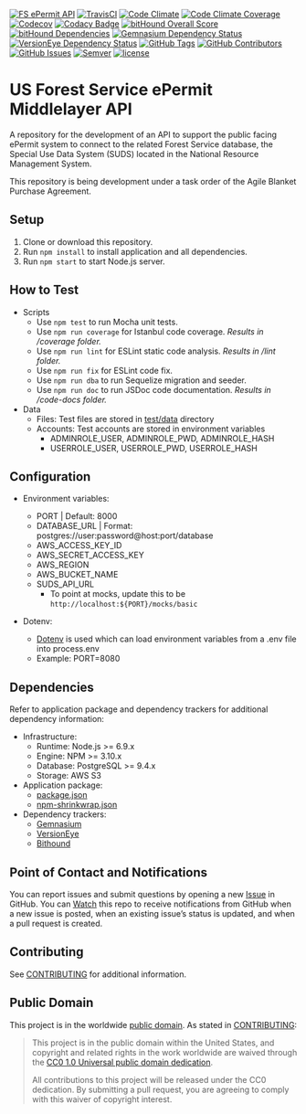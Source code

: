 [![FS ePermit API](https://img.shields.io/badge/-ePermit-006227.svg?colorA=FFC526&logo=data%3Aimage%2Fpng%3Bbase64%2CiVBORw0KGgoAAAANSUhEUgAAAA4AAAAOCAMAAAAolt3jAAACFlBMVEUAAAD%2F%2FyXsvSW8qiXLsCXjuSXyvyX7wiX2wSXqvCXUsyXBrCXvviX%2F%2FyX8yCWUmyVliSV%2FkyV7kSWIlyV0jiWZnSX9yCXNsSXRsiXWtCVWgyVYhCXZtiX%2FyCV8kiV%2BkiX%2FyiX%2FzCWIliWElSX%2FzSX2wiVniSV3kCX2wiXUtCU5eCVujCXWtCW%2FqyXDrSWtpCWwpSWmoiWypiXeuCWJlyWPmSXiuiX%2F1CXsvSXFriW4qSWrpCWElCVdhiWSmiW3qCXCrSXQsiXyvyX%2F1CX%2F%2FyP%2F5yX%2F0iX%2FxCXrvCX%2FxiX%2F0iX%2F5yUcbCU6eCVAeiUfbiVEfCVEfCVZhCVEfCUzdSUtcyVAeyVNfyVZhCVGfSVEfCUqciUSaSUIZCUYayWPmSUUaiUCYiUVaiU1diVjiCUjcCVNfyVFfCXnuyU%2FeiUqciVliSVPgCWQmSUlcCVQgSV7kSX%2FxiWHliVPgCWPmSUtcyWLlyUibyVXgyWzpyX%2FxyXJryUXayVahCWIliWOmCU4eCV2jyXBrCXcuCXMsSVbhSUYaiV1jyU4eCVOgCVujCU6eCUudCWAkyUlcCVEfCVehiVYhCU%2FeiVvjSUSaSUAYiUAYiU1diWAlCUxdSUAYSUBYiUTaSVvjSVqiyVGfSUcbCUQaCUPaCUNZyULZiURaSUYayU6eCVehiVehiV1jyVmiSVOgCVRgSVSgSV2jyVxjSVvjSVMulUvAAAATHRSTlMAAGrao3NYUFdvndVtADfb%2Ffn2%2BP3cOMHAl%2F39lT7v7jsx6eozTPT2UoT%2B%2F4%2FGz%2FL46ut68%2FJ4B1Kau9Pu%2F%2BzQt5NMBgAKGUikQxYIJokgEwAAAFtJREFUCNdjZGBEBiwMvIy2jIcZGRkZrRiPMTIyiFsiJPcxMkgyOsJ4OxhZGFgYOeE6SeMyMuhGI0yew8LAxI3gMqFxGRmMGUthvBZGRgZzFEczMDC4QJlbGRgA3KAIv74V5FUAAAAASUVORK5CYII%3D)](README.md)
[![TravisCI](https://travis-ci.org/nci-ats/fs-middlelayer-api.svg?branch=dev)](https://travis-ci.org/nci-ats/fs-middlelayer-api)
[![Code Climate](https://codeclimate.com/github/nci-ats/fs-middlelayer-api/badges/gpa.svg)](https://codeclimate.com/github/nci-ats/fs-middlelayer-api)
[![Code Climate Coverage](https://codeclimate.com/github/nci-ats/fs-middlelayer-api/badges/coverage.svg)](https://codeclimate.com/github/nci-ats/fs-middlelayer-api/coverage)
[![Codecov](https://codecov.io/gh/nci-ats/fs-middlelayer-api/branch/master/graph/badge.svg)](https://codecov.io/gh/nci-ats/fs-middlelayer-api)
[![Codacy Badge](https://api.codacy.com/project/badge/Grade/a9f9ba4bc12a44d4bcf5f40084f72b9d)](https://www.codacy.com/app/nci-ats/fs-middlelayer-api)
[![bitHound Overall Score](https://www.bithound.io/github/nci-ats/fs-middlelayer-api/badges/score.svg)](https://www.bithound.io/github/nci-ats/fs-middlelayer-api)
[![bitHound Dependencies](https://www.bithound.io/github/nci-ats/fs-middlelayer-api/badges/dependencies.svg)](https://www.bithound.io/github/nci-ats/fs-middlelayer-api/feat%2Fswagger-ui/dependencies/npm)
[![Gemnasium Dependency Status](https://gemnasium.com/badges/github.com/nci-ats/fs-middlelayer-api.svg)](https://gemnasium.com/github.com/nci-ats/fs-middlelayer-api)
[![VersionEye Dependency Status](https://www.versioneye.com/user/projects/58a669e7b4d2a20055fcb84c/badge.svg?style=flat-square)](https://www.versioneye.com/user/projects/58a669e7b4d2a20055fcb84c)
[![GitHub Tags](https://img.shields.io/github/tag/nci-ats/fs-middlelayer-api.svg)](https://github.com/nci-ats/fs-middlelayer-api/tags)
[![GitHub Contributors](https://img.shields.io/github/contributors/nci-ats/fs-middlelayer-api.svg)](https://github.com/nci-ats/fs-middlelayer-api/graphs/contributors)
[![GitHub Issues](https://img.shields.io/github/issues/nci-ats/fs-middlelayer-api.svg)](https://github.com/nci-ats/fs-middlelayer-api/issues)
[![Semver](https://img.shields.io/badge/SemVer-2.0-blue.svg)](http://semver.org/spec/v2.0.0.html)
[![license](https://img.shields.io/badge/license-CC0--1.0-blue.svg)](https://creativecommons.org/publicdomain/zero/1.0/)

# US Forest Service ePermit Middlelayer API

A repository for the development of an API to support the public facing ePermit system to connect to the related Forest Service database, the Special Use Data System (SUDS) located in the National Resource Management System.

This repository is being development under a task order of the Agile Blanket Purchase Agreement.

## Setup

1. Clone or download this repository.
2. Run `npm install` to install application and all dependencies.
3. Run `npm start` to start Node.js server.

## How to Test

- Scripts
  - Use `npm test` to run Mocha unit tests.
  - Use `npm run coverage` for Istanbul code coverage. *Results in /coverage folder.*
  - Use `npm run lint` for ESLint static code analysis. *Results in /lint folder.*
  - Use `npm run fix` for ESLint code fix.
  - Use `npm run dba` to run Sequelize migration and seeder.
  - Use `npm run doc` to run JSDoc code documentation. *Results in /code-docs folder.*
- Data
  - Files: Test files are stored in [test/data](https://github.com/nci-ats/fs-middlelayer-api/tree/dev/test/data) directory
  - Accounts: Test accounts are stored in environment variables
    - ADMINROLE_USER, ADMINROLE_PWD, ADMINROLE_HASH
    - USERROLE_USER, USERROLE_PWD, USERROLE_HASH

## Configuration

- Environment variables:
  - PORT | Default: 8000
  - DATABASE_URL | Format: postgres://user:password@host:port/database
  - AWS_ACCESS_KEY_ID
  - AWS_SECRET_ACCESS_KEY
  - AWS_REGION
  - AWS_BUCKET_NAME
  - SUDS_API_URL
    - To point at mocks, update this to be `http://localhost:${PORT}/mocks/basic`

- Dotenv:
  - [Dotenv](https://www.npmjs.com/package/dotenv) is used which can load environment variables from a .env file into process.env
  - Example: PORT=8080

## Dependencies

Refer to application package and dependency trackers for additional dependency information:

- Infrastructure:
  - Runtime: Node.js >= 6.9.x
  - Engine: NPM >= 3.10.x
  - Database: PostgreSQL >= 9.4.x
  - Storage: AWS S3
- Application package:
  - [package.json](https://github.com/nci-ats/fs-middlelayer-api/blob/dev/package.json)
  - [npm-shrinkwrap.json](https://github.com/nci-ats/fs-middlelayer-api/blob/dev/npm-shrinkwrap.json)
- Dependency trackers:
  - [Gemnasium](https://gemnasium.com/github.com/nci-ats/fs-middlelayer-api/)
  - [VersionEye](https://www.versioneye.com/user/projects/58a669e7b4d2a20055fcb84c)
  - [Bithound](https://www.bithound.io/github/nci-ats/fs-middlelayer-api/feat%2Fswagger-ui/dependencies/npm)

## Point of Contact and Notifications

You can report issues and submit questions by opening a new [Issue](https://help.github.com/articles/creating-an-issue/) in GitHub. You can [Watch](https://help.github.com/articles/watching-repositories/) this repo to receive notifications from GitHub when a new issue is posted, when an existing issue’s status is updated, and when a pull request is created.

## Contributing

See [CONTRIBUTING](CONTRIBUTING.md) for additional information.

## Public Domain

This project is in the worldwide [public domain](LICENSE.md). As stated in [CONTRIBUTING](CONTRIBUTING.md):

> This project is in the public domain within the United States, and copyright and related rights in the work worldwide are waived through the [CC0 1.0 Universal public domain dedication](https://creativecommons.org/publicdomain/zero/1.0/).
>
> All contributions to this project will be released under the CC0 dedication. By submitting a pull request, you are agreeing to comply with this waiver of copyright interest.

